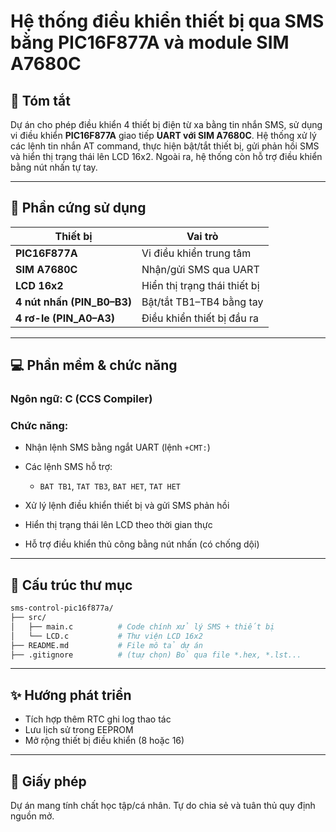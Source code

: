# Hệ thống điều khiển thiết bị qua SMS bằng PIC16F877A và module SIM A7680C

## 📄 Tóm tắt

Dự án cho phép điều khiển 4 thiết bị điện từ xa bằng tin nhắn SMS, sử dụng vi điều khiển **PIC16F877A** giao tiếp **UART với SIM A7680C**. Hệ thống xử lý các lệnh tin nhắn AT command, thực hiện bật/tắt thiết bị, gửi phản hồi SMS và hiển thị trạng thái lên LCD 16x2. Ngoài ra, hệ thống còn hỗ trợ điều khiển bằng nút nhấn tự tay.

---

## 🔧 Phần cứng sử dụng

| Thiết bị                    | Vai trò                      |
| --------------------------- | ---------------------------- |
| **PIC16F877A**              | Vi điều khiển trung tâm      |
| **SIM A7680C**              | Nhận/gửi SMS qua UART        |
| **LCD 16x2**                | Hiển thị trạng thái thiết bị |
| **4 nút nhấn (PIN\_B0–B3)** | Bật/tắt TB1–TB4 bằng tay     |
| **4 rơ-le (PIN\_A0–A3)**    | Điều khiển thiết bị đầu ra   |

---

## 💻 Phần mềm & chức năng

### Ngôn ngữ: **C (CCS Compiler)**

### Chức năng:

* Nhận lệnh SMS bằng ngắt UART (lệnh `+CMT:`)
* Các lệnh SMS hỗ trợ:

  * `BAT TB1`, `TAT TB3`, `BAT HET`, `TAT HET`
* Xử lý lệnh điều khiển thiết bị và gửi SMS phản hồi
* Hiển thị trạng thái lên LCD theo thời gian thực
* Hỗ trợ điều khiển thủ công bằng nút nhấn (có chống dội)

---

## 📁 Cấu trúc thư mục

```bash
sms-control-pic16f877a/
├── src/
│   ├── main.c          # Code chính xử lý SMS + thiết bị
│   └── LCD.c           # Thư viện LCD 16x2
├── README.md           # File mô tả dự án
├── .gitignore          # (tuự chọn) Bỏ qua file *.hex, *.lst...
```

---

## ✨ Hướng phát triển

* Tích hợp thêm RTC ghi log thao tác
* Lưu lịch sử trong EEPROM
* Mở rộng thiết bị điều khiển (8 hoặc 16)

---

## 🚫 Giấy phép

Dự án mang tính chất học tập/cá nhân. Tự do chia sẻ và tuân thủ quy định nguồn mở.
